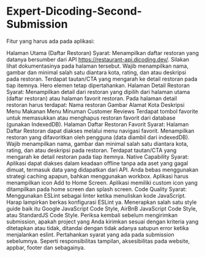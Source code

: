 # Expert-Dicoding-Second-Submission

Fitur yang harus ada pada aplikasi:

Halaman Utama (Daftar Restoran)
Syarat:
Menampilkan daftar restoran yang datanya bersumber dari API https://restaurant-api.dicoding.dev/. Silakan lihat dokumentasinya pada halaman tersebut.
Wajib menampilkan nama, gambar dan minimal salah satu diantara kota, rating, dan atau deskripsi pada restoran.
Terdapat tautan/CTA yang mengarah ke detail restoran pada tiap itemnya.
Hero elemen tetap dipertahankan.
Halaman Detail Restoran
Syarat:
Menampilkan detail dari restoran yang dipilih dari halaman utama (daftar restoran) atau halaman favorit restoran.
Pada halaman detail restoran harus terdapat:
Nama restoran
Gambar
Alamat
Kota 
Deskripsi
Menu Makanan
Menu Minuman
Customer Reviews
Terdapat tombol favorite untuk memasukkan atau menghapus restoran favorit dari database (gunakan IndexedDB).
Halaman Daftar Restoran Favorit
Syarat:
Halaman Daftar Restoran dapat diakses melalui menu navigasi favorit.
Menampilkan restoran yang difavoritkan oleh pengguna (data diambil dari indexedDB).
Wajib menampilkan nama, gambar dan minimal salah satu diantara kota, rating, dan atau deskripsi pada restoran.
Terdapat tautan/CTA yang mengarah ke detail restoran pada tiap itemnya.
Native Capability
Syarat:
Aplikasi dapat diakses dalam keadaan offline tanpa ada aset yang gagal dimuat, termasuk data yang didapatkan dari API. Anda bebas menggunakan strategi caching apapun, bahkan menggunakan workbox.
Aplikasi harus menampilkan icon Add to Home Screen.
Aplikasi memiliki custom icon yang ditampilkan pada home screen dan splash screen.
Code Quality
Syarat:
Menggunakan ESLint sebagai linter ketika menuliskan kode JavaScript. Harap lampirkan berkas konfigurasi ESLint ya.
Menerapkan salah satu style guide baik itu Google JavaScript Code Style, AirBnB JavaScript Code Style, atau StandardJS Code Style.
Periksa kembali sebelum mengirimkan submission, apakah project yang Anda kirimkan sesuai dengan kriteria yang ditetapkan atau tidak, ditandai dengan tidak adanya satupun error ketika menjalankan eslint.
Pertahankan syarat yang ada pada submission sebelumnya. Seperti responsibilitas tampilan, aksesibilitas pada website, appbar, footer dan sebagainya.
